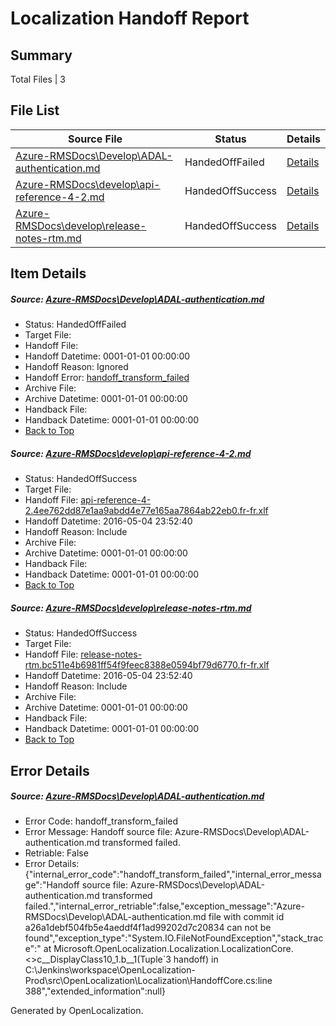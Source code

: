 # <a name='report-top'></a> Localization Handoff Report

## Summary
 Total Files | 3

## File List
 Source File | Status | Details 
 ----------- | ------ | ------- 
 [Azure-RMSDocs\Develop\ADAL-authentication.md](https://github.com/Microsoft/Azure-RMSDocs-pr/blob/a26a1debf504fb5e4aeddf4f1ad99202d7c20834/Azure-RMSDocs/Develop/ADAL-authentication.md) | HandedOffFailed | [Details](#0068d338348b4edb9db561bee0545ed50fed029a43)
 [Azure-RMSDocs\develop\api-reference-4-2.md](https://github.com/Microsoft/Azure-RMSDocs-pr/blob/c6fe7fc191afc7aed2c486a71c2b1a2fe012bb4d/Azure-RMSDocs/develop/api-reference-4-2.md) | HandedOffSuccess | [Details](#f336c35d1bd3fd704dda05de1d46d487da61feaf48)
 [Azure-RMSDocs\develop\release-notes-rtm.md](https://github.com/Microsoft/Azure-RMSDocs-pr/blob/3d4554f7f49318a5daec55315dd25cba807a588b/Azure-RMSDocs/develop/release-notes-rtm.md) | HandedOffSuccess | [Details](#ee2e1535156736f6cbed96711d7044451aa5ef9588)

## Item Details
##### <a name='0068d338348b4edb9db561bee0545ed50fed029a43'></a> Source: [Azure-RMSDocs\Develop\ADAL-authentication.md](https://github.com/Microsoft/Azure-RMSDocs-pr/blob/a26a1debf504fb5e4aeddf4f1ad99202d7c20834/Azure-RMSDocs/Develop/ADAL-authentication.md)
* Status: HandedOffFailed
* Target File: 
* Handoff File: 
* Handoff Datetime: 0001-01-01 00:00:00
* Handoff Reason: Ignored
* Handoff Error: [handoff_transform_failed](#0068d338348b4edb9db561bee0545ed50fed029a43handoff_transform_failed)
* Archive File: 
* Archive Datetime: 0001-01-01 00:00:00
* Handback File: 
* Handback Datetime: 0001-01-01 00:00:00
* [Back to Top](#report-top)

##### <a name='f336c35d1bd3fd704dda05de1d46d487da61feaf48'></a> Source: [Azure-RMSDocs\develop\api-reference-4-2.md](https://github.com/Microsoft/Azure-RMSDocs-pr/blob/c6fe7fc191afc7aed2c486a71c2b1a2fe012bb4d/Azure-RMSDocs/develop/api-reference-4-2.md)
* Status: HandedOffSuccess
* Target File: 
* Handoff File: [api-reference-4-2.4ee762dd87e1aa9abdd4e77e165aa7864ab22eb0.fr-fr.xlf](https://github.com/Microsoft/EM.handoff/blob/76e01566fb4741e697085d8bc389f029ee13e216/ol-handoff/Microsoft/Azure-RMSDocs-pr.fr-fr/master/api-reference-4-2.4ee762dd87e1aa9abdd4e77e165aa7864ab22eb0.fr-fr.xlf)
* Handoff Datetime: 2016-05-04 23:52:40
* Handoff Reason: Include
* Archive File: 
* Archive Datetime: 0001-01-01 00:00:00
* Handback File: 
* Handback Datetime: 0001-01-01 00:00:00
* [Back to Top](#report-top)

##### <a name='ee2e1535156736f6cbed96711d7044451aa5ef9588'></a> Source: [Azure-RMSDocs\develop\release-notes-rtm.md](https://github.com/Microsoft/Azure-RMSDocs-pr/blob/3d4554f7f49318a5daec55315dd25cba807a588b/Azure-RMSDocs/develop/release-notes-rtm.md)
* Status: HandedOffSuccess
* Target File: 
* Handoff File: [release-notes-rtm.bc511e4b6981ff54f9feec8388e0594bf79d6770.fr-fr.xlf](https://github.com/Microsoft/EM.handoff/blob/76e01566fb4741e697085d8bc389f029ee13e216/ol-handoff/Microsoft/Azure-RMSDocs-pr.fr-fr/master/release-notes-rtm.bc511e4b6981ff54f9feec8388e0594bf79d6770.fr-fr.xlf)
* Handoff Datetime: 2016-05-04 23:52:40
* Handoff Reason: Include
* Archive File: 
* Archive Datetime: 0001-01-01 00:00:00
* Handback File: 
* Handback Datetime: 0001-01-01 00:00:00
* [Back to Top](#report-top)


## Error Details
##### <a name='0068d338348b4edb9db561bee0545ed50fed029a43handoff_transform_failed'></a> Source: [Azure-RMSDocs\Develop\ADAL-authentication.md](#0068d338348b4edb9db561bee0545ed50fed029a43)
* Error Code: handoff_transform_failed
* Error Message: Handoff source file: Azure-RMSDocs\Develop\ADAL-authentication.md transformed failed.
* Retriable: False
* Error Details: {"internal_error_code":"handoff_transform_failed","internal_error_message":"Handoff source file: Azure-RMSDocs\\Develop\\ADAL-authentication.md transformed failed.","internal_error_retriable":false,"exception_message":"Azure-RMSDocs\\Develop\\ADAL-authentication.md file with commit id a26a1debf504fb5e4aeddf4f1ad99202d7c20834 can not be found","exception_type":"System.IO.FileNotFoundException","stack_trace":"   at Microsoft.OpenLocalization.Localization.LocalizationCore.<>c__DisplayClass10_1.<GetHandoffFiles>b__1(Tuple`3 handoff) in C:\\Jenkins\\workspace\\OpenLocalization-Prod\\src\\OpenLocalization\\Localization\\HandoffCore.cs:line 388","extended_information":null}


Generated by OpenLocalization.
